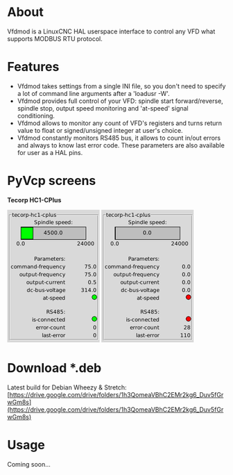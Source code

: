 # About
Vfdmod is a LinuxCNC HAL userspace interface to control any VFD what supports MODBUS RTU protocol.

# Features
- Vfdmod takes settings from a single INI file, so you don't need to specify a lot of command line arguments after a 'loadusr -W'.
- Vfdmod provides full control of your VFD: spindle start forward/reverse, spindle stop, output speed monitoring and 'at-speed' signal conditioning.
- Vfdmod allows to monitor any count of VFD's registers and turns return value to float or signed/unsigned integer at user's choice.
- Vfdmod constantly monitors RS485 bus, it allows to count in/out errors and always to know last error code. These parameters are also available for user as a HAL pins.

# PyVcp screens
**Tecorp HC1-CPlus**

![](https://raw.githubusercontent.com/aekhv/vfdmod/master/images/hc1-cplus-1.png) ![](https://raw.githubusercontent.com/aekhv/vfdmod/master/images/hc1-cplus-2.png)

# Download \*.deb
Latest build for Debian Wheezy & Stretch: [https://drive.google.com/drive/folders/1h3QomeaVBhC2EMr2kg6_Duv5fGrwGm8s](https://drive.google.com/drive/folders/1h3QomeaVBhC2EMr2kg6_Duv5fGrwGm8s)

# Usage
Coming soon...
